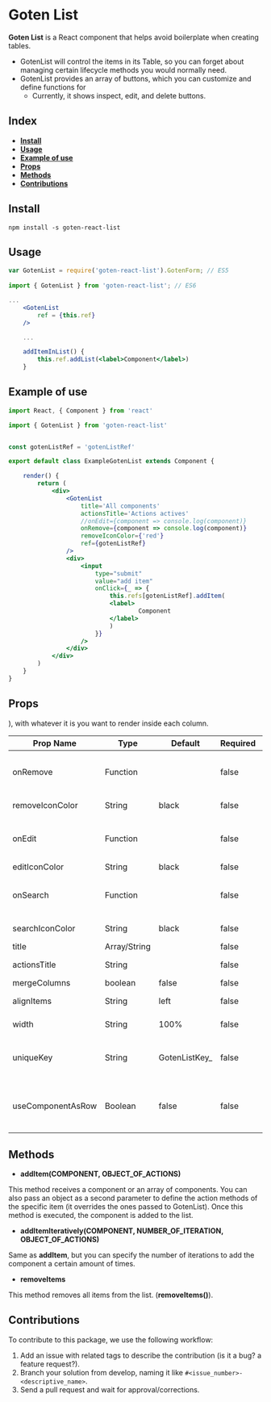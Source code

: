 # Goten List

**Goten List** is a React component that helps avoid boilerplate when creating tables.

- GotenList will control the items in its Table, so you can forget about managing certain lifecycle methods you would normally need.
- GotenList provides an array of buttons, which you can customize and define functions for
    - Currently, it shows inspect, edit, and delete buttons.

## Index

- [**Install**](#install)
- [**Usage**](#usage)
- [**Example of use**](#example-of-use)
- [**Props**](#props)
- [**Methods**](#methods)
- [**Contributions**](#contributions)

## Install

```npm install -s goten-react-list```

## Usage

``` jsx
var GotenList = require('goten-react-list').GotenForm; // ES5
 
import { GotenList } from 'goten-react-list'; // ES6

...
    <GotenList 
        ref = {this.ref}
    />

    ...

    addItemInList() {
        this.ref.addList(<label>Component</label>)
    }
```

## Example of use

``` jsx
import React, { Component } from 'react'

import { GotenList } from 'goten-react-list'


const gotenListRef = 'gotenListRef'

export default class ExampleGotenList extends Component {

    render() {
        return (
            <div>
                <GotenList
                    title='All components'
                    actionsTitle='Actions actives'
                    //onEdit={component => console.log(component)}
                    onRemove={component => console.log(component)}
                    removeIconColor={'red'}
                    ref={gotenListRef}
                />
                <div>
                    <input
                        type="submit"
                        value="add item"
                        onClick={_ => {
                            this.refs[gotenListRef].addItem(
                            <label>
                                    Component
                            </label>
                            )
                        }}
                    />
                </div>
            </div>
        )
    }
}
```

## Props

| Prop Name       	| Type         	| Default       	| Required 	| Description                                                            	|
|-----------------	|--------------	|---------------	|----------	|------------------------------------------------------------------------	|
| onRemove        	| Function     	|               	| false    	| This function is executed when the remove icon of the item is pressed. 	|
| removeIconColor 	| String       	|  black        	| false    	| Color of the remove icon.                                              	|
| onEdit          	| Function     	|               	| false    	| This function is executed when the edit icon of the item is pressed.   	|
| editIconColor   	| String       	|  black        	| false    	| Color of the edit icon.                                                	|
| onSearch        	| Function     	|               	| false    	| This function is executed when the search icon of the item is pressed. 	|
| searchIconColor 	| String       	|  black        	| false    	| Color of the search icon.                                              	|
| title           	| Array/String 	|               	| false    	| Title of the columns.                                        	|
| actionsTitle    	| String       	|               	| false    	| Title of the actions column (the last one).                                            	|
| mergeColumns     	| boolean      	| false         	| false         	| Merge void columns.                                                    	|
| alignItems      	| String       	|  left         	| false         	| Align prop of the table.                                                   	|
| width           	| String       	| 100%          	| false         	| Width prop of the table.                                                    	|
| uniqueKey       	| String       	| GotenListKey_ 	| false         	| UniqueKey will be used for create all keys of the items in the table.  	|
| useComponentAsRow       	| Boolean       	| false 	| false         	| useComponentAsRow is used to pass a Component as a row. This component should render <td> only (no need to use <tr>), with whatever it is you want to render inside each column.  	|

## Methods

- **addItem(COMPONENT, OBJECT_OF_ACTIONS)**

This method receives a component or an array of components. You can also pass an object as a second parameter to define the action methods of the specific item (it overrides the ones passed to GotenList). Once this method is executed, the component is added to the list.

- **addItemIteratively(COMPONENT, NUMBER_OF_ITERATION, OBJECT_OF_ACTIONS)**

Same as **addItem**, but you can specify the number of iterations to add the component a certain amount of times.

- **removeItems**

This method removes all items from the list. (**removeItems()**).

## Contributions
To contribute to this package, we use the following workflow:
1. Add an issue with related tags to describe the contribution (is it a bug? a feature request?).
2. Branch your solution from develop, naming it like `#<issue_number>-<descriptive_name>`.
3. Send a pull request and wait for approval/corrections.
